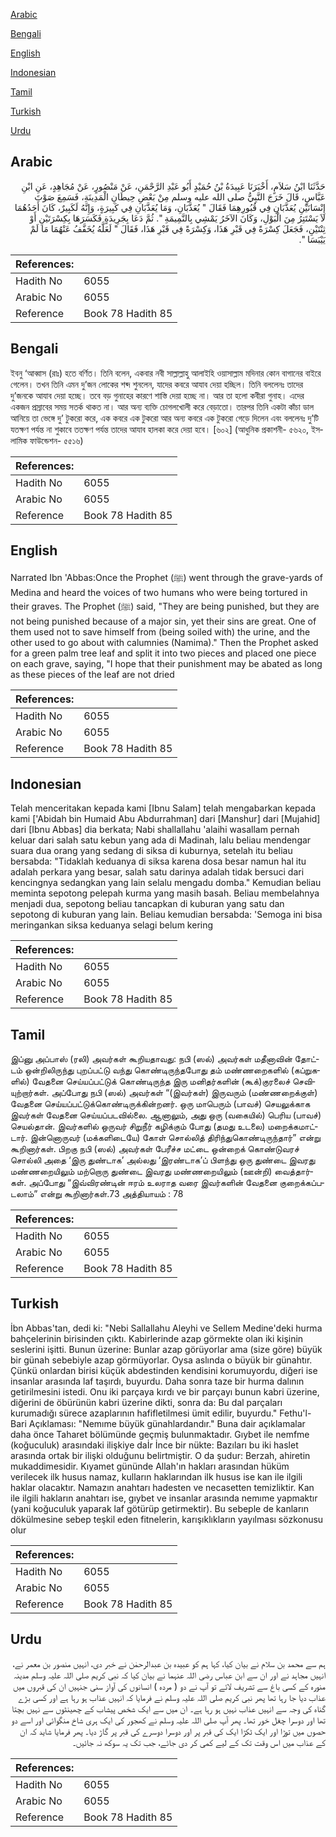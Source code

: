 [Arabic](#arabic)

[Bengali](#bengali)

[English](#english)

[Indonesian](#indonesian)

[Tamil](#tamil)

[Turkish](#turkish)

[Urdu](#urdu)

## Arabic


<div dir="rtl" lang="ar" style={{fontSize:'larger',backgroundColor:'#f8f9fa',padding:20}}>
حَدَّثَنَا ابْنُ سَلاَمٍ، أَخْبَرَنَا عَبِيدَةُ بْنُ حُمَيْدٍ أَبُو عَبْدِ الرَّحْمَنِ، عَنْ مَنْصُورٍ، عَنْ مُجَاهِدٍ، عَنِ ابْنِ عَبَّاسٍ، قَالَ خَرَجَ النَّبِيُّ صلى الله عليه وسلم مِنْ بَعْضِ حِيطَانِ الْمَدِينَةِ، فَسَمِعَ صَوْتَ إِنْسَانَيْنِ يُعَذَّبَانِ فِي قُبُورِهِمَا فَقَالَ ‏"‏ يُعَذَّبَانِ، وَمَا يُعَذَّبَانِ فِي كَبِيرَةٍ، وَإِنَّهُ لَكَبِيرٌ، كَانَ أَحَدُهُمَا لاَ يَسْتَتِرُ مِنَ الْبَوْلِ، وَكَانَ الآخَرُ يَمْشِي بِالنَّمِيمَةِ ‏"‏‏.‏ ثُمَّ دَعَا بِجَرِيدَةٍ فَكَسَرَهَا بِكِسْرَتَيْنِ أَوْ ثِنْتَيْنِ، فَجَعَلَ كِسْرَةً فِي قَبْرِ هَذَا، وَكِسْرَةً فِي قَبْرِ هَذَا، فَقَالَ ‏"‏ لَعَلَّهُ يُخَفَّفُ عَنْهُمَا مَا لَمْ يَيْبَسَا ‏"‏‏.‏
</div>
<div style={{backgroundColor:'#f8f9fa',padding:20, marginBottom: 10}}><table> <thead> <tr> <th>References:</th> <th></th> </tr> </thead> <tbody><tr><td>Hadith No</td><td>6055</td></tr><tr><td>Arabic No</td><td>6055</td></tr><tr><td>Reference</td><td>Book 78 Hadith 85</td></tr></tbody></table></div>

## Bengali


<div dir="ltr" lang="bn" style={{fontSize:'larger',backgroundColor:'#f8f9fa',padding:20}}>
ইবনু ‘আব্বাস (রাঃ) হতে বর্ণিত। তিনি বলেন, একবার নবী সাল্লাল্লাহু আলাইহি ওয়াসাল্লাম মদিনার কোন বাগানের বাইরে গেলেন। তখন তিনি এমন দু’জন লোকের শব্দ শুনলেন, যাদের কবরে আযাব দেয়া হচ্ছিল। তিনি বললেনঃ তাদের দু’জনকে আযাব দেয়া হচ্ছে। তবে বড় গুনাহের কারণে শাস্তি দেয়া হচ্ছে না। আর তা হলো কবীরা গুনাহ। এদের একজন প্রস্রাবের সময় সতর্ক থাকত না। আর অন্য ব্যক্তি চোগলখোলী করে বেড়াতো। তারপর তিনি একটা কাঁচা ডাল আনিয়ে তা ভেঙ্গে দু’ টুকরো করে, এক কবরে এক টুকরো আর অন্য কবরে এক টুকরো গেড়ে দিলেন এবং বললেনঃ দু’টি যতক্ষণ পর্যন্ত না শুকাবে ততক্ষণ পর্যন্ত তাদের আযাব হালকা করে দেয়া হবে। [৬০২] (আধুনিক প্রকাশনী- ৫৬২০, ইসলামিক ফাউন্ডেশন- ৫৫১৬)
</div>
<div style={{backgroundColor:'#f8f9fa',padding:20, marginBottom: 10}}><table> <thead> <tr> <th>References:</th> <th></th> </tr> </thead> <tbody><tr><td>Hadith No</td><td>6055</td></tr><tr><td>Arabic No</td><td>6055</td></tr><tr><td>Reference</td><td>Book 78 Hadith 85</td></tr></tbody></table></div>

## English


<div dir="ltr" lang="en" style={{fontSize:'larger',backgroundColor:'#f8f9fa',padding:20}}>
Narrated Ibn 'Abbas:Once the Prophet (ﷺ) went through the grave-yards of Medina and heard the voices of two humans who were being tortured in their graves. The Prophet (ﷺ) said, "They are being punished, but they are not being punished because of a major sin, yet their sins are great. One of them used not to save himself from (being soiled with) the urine, and the other used to go about with calumnies (Namima)." Then the Prophet asked for a green palm tree leaf and split it into two pieces and placed one piece on each grave, saying, "I hope that their punishment may be abated as long as these pieces of the leaf are not dried
</div>
<div style={{backgroundColor:'#f8f9fa',padding:20, marginBottom: 10}}><table> <thead> <tr> <th>References:</th> <th></th> </tr> </thead> <tbody><tr><td>Hadith No</td><td>6055</td></tr><tr><td>Arabic No</td><td>6055</td></tr><tr><td>Reference</td><td>Book 78 Hadith 85</td></tr></tbody></table></div>

## Indonesian


<div dir="ltr" lang="id" style={{fontSize:'larger',backgroundColor:'#f8f9fa',padding:20}}>
Telah menceritakan kepada kami [Ibnu Salam] telah mengabarkan kepada kami ['Abidah bin Humaid Abu Abdurrahman] dari [Manshur] dari [Mujahid] dari [Ibnu Abbas] dia berkata; Nabi shallallahu 'alaihi wasallam pernah keluar dari salah satu kebun yang ada di Madinah, lalu beliau mendengar suara dua orang yang sedang di siksa di kuburnya, setelah itu beliau bersabda: "Tidaklah keduanya di siksa karena dosa besar namun hal itu adalah perkara yang besar, salah satu darinya adalah tidak bersuci dari kencingnya sedangkan yang lain selalu mengadu domba." Kemudian beliau meminta sepotong pelepah kurma yang masih basah. Beliau membelahnya menjadi dua, sepotong beliau tancapkan di kuburan yang satu dan sepotong di kuburan yang lain. Beliau kemudian bersabda: 'Semoga ini bisa meringankan siksa keduanya selagi belum kering
</div>
<div style={{backgroundColor:'#f8f9fa',padding:20, marginBottom: 10}}><table> <thead> <tr> <th>References:</th> <th></th> </tr> </thead> <tbody><tr><td>Hadith No</td><td>6055</td></tr><tr><td>Arabic No</td><td>6055</td></tr><tr><td>Reference</td><td>Book 78 Hadith 85</td></tr></tbody></table></div>

## Tamil


<div dir="ltr" lang="ta" style={{fontSize:'larger',backgroundColor:'#f8f9fa',padding:20}}>
இப்னு அப்பாஸ் (ரலி) அவர்கள் கூறியதாவது: நபி (ஸல்) அவர்கள் மதீனாவின் தோட்டம் ஒன்றிலிருந்து புறப்பட்டு வந்து கொண்டிருந்தபோது தம் மண்ணறைகளில் (கப்றுகளில்) வேதனை செய்யப்பட்டுக் கொண்டிருந்த இரு மனிதர்களின் (கூக்)குரலைச் செவியுற்றார்கள். அப்போது நபி (ஸல்) அவர்கள் “(இவர்கள்) இருவரும் (மண்ணறைக்குள்) வேதனை செய்யப்பட்டுக்கொண்டிருக்கின்றனர். ஒரு மாபெரும் (பாவச்) செயலுக்காக இவர்கள் வேதனை செய்யப்படவில்லை. ஆனாலும், அது ஒரு (வகையில்) பெரிய (பாவச்) செயல்தான். இவர்களில் ஒருவர் சிறுநீர் கழிக்கும் போது (தமது உடலை) மறைக்கமாட்டார். இன்னொருவர் (மக்களிடையே) கோள் சொல்லித் திரிந்துகொண்டிருந்தார்” என்று கூறினார்கள். பிறகு நபி (ஸல்) அவர்கள் பேரீச்ச மட்டை ஒன்றைக் கொண்டுவரச் சொல்லி அதை ‘இரு துண்டாக’ அல்லது ‘இரண்டாக’ப் பிளந்து ஒரு துண்டை இவரது மண்ணறையிலும் மற்றொரு துண்டை இவரது மண்ணறையிலும் (ஊன்றி) வைத்தார்கள். அப்போது “இவ்விரண்டின் ஈரம் உலராத வரை இவர்களின் வேதனை குறைக்கப்படலாம்” என்று கூறினார்கள்.73 அத்தியாயம் : 78
</div>
<div style={{backgroundColor:'#f8f9fa',padding:20, marginBottom: 10}}><table> <thead> <tr> <th>References:</th> <th></th> </tr> </thead> <tbody><tr><td>Hadith No</td><td>6055</td></tr><tr><td>Arabic No</td><td>6055</td></tr><tr><td>Reference</td><td>Book 78 Hadith 85</td></tr></tbody></table></div>

## Turkish


<div dir="ltr" lang="tr" style={{fontSize:'larger',backgroundColor:'#f8f9fa',padding:20}}>
İbn Abbas'tan, dedi ki: "Nebi Sallallahu Aleyhi ve Sellem Medine'deki hurma bahçelerinin birisinden çıktı. Kabirlerinde azap görmekte olan iki kişinin seslerini işitti. Bunun üzerine: Bunlar azap görüyorlar ama (size göre) büyük bir günah sebebiyle azap görmüyorlar. Oysa aslında o büyük bir günahtır. Çünkü onlardan birisi küçük abdestinden kendisini korumuyordu, diğeri ise insanlar arasında laf taşırdı, buyurdu. Daha sonra taze bir hurma dalının getirilmesini istedi. Onu iki parçaya kırdı ve bir parçayı bunun kabri üzerine, diğerini de öbürünün kabri üzerine dikti, sonra da: Bu dal parçaları kurumadığı sürece azaplarının hafifletilmesi ümit edilir, buyurdu." Fethu'l-Bari Açıklaması: "Nemıme büyük günahlardandır." Buna dair açıklamalar daha önce Taharet bölümünde geçmiş bulunmaktadır. Gıybet ile nemfme (koğuculuk) arasındaki ilişkiye daİr İnce bir nükte: Bazıları bu iki haslet arasında ortak bir ilişki olduğunu belirtmiştir. O da şudur: Berzah, ahiretin mukaddimesidir. Kıyamet gününde Allah'ın hakları arasından hüküm verilecek ilk husus namaz, kulların haklarından ilk husus ise kan ile ilgili haklar olacaktır. Namazın anahtarı hadesten ve necasetten temizliktir. Kan ile ilgili hakların anahtarı ise, gıybet ve insanlar arasında nemıme yapmaktır (yani koğuculuk yaparak laf götürüp getirmektir). Bu sebeple de kanların dökülmesine sebep teşkil eden fitnelerin, karışıklıkların yayılması sözkonusu olur
</div>
<div style={{backgroundColor:'#f8f9fa',padding:20, marginBottom: 10}}><table> <thead> <tr> <th>References:</th> <th></th> </tr> </thead> <tbody><tr><td>Hadith No</td><td>6055</td></tr><tr><td>Arabic No</td><td>6055</td></tr><tr><td>Reference</td><td>Book 78 Hadith 85</td></tr></tbody></table></div>

## Urdu


<div dir="rtl" lang="ur" style={{fontSize:'larger',backgroundColor:'#f8f9fa',padding:20}}>
ہم سے محمد بن سلام نے بیان کیا، کہا ہم کو عبیدہ بن عبدالرحمٰن نے خبر دی، انہیں منصور بن معمر نے، انہیں مجاہد نے اور ان سے ابن عباس رضی اللہ عنہما نے بیان کیا کہ نبی کریم صلی اللہ علیہ وسلم مدینہ منورہ کے کسی باغ سے تشریف لائے تو آپ نے دو ( مردہ ) انسانوں کی آواز سنی جنہیں ان کی قبروں میں عذاب دیا جا رہا تھا پھر نبی کریم صلی اللہ علیہ وسلم نے فرمایا کہ انہیں عذاب ہو رہا ہے اور کسی بڑے گناہ کی وجہ سے انہیں عذاب نہیں ہو رہا ہے۔ ان میں سے ایک شخص پیشاب کے چھینٹوں سے نہیں بچتا تھا اور دوسرا چغل خور تھا۔ پھر آپ صلی اللہ علیہ وسلم نے کھجور کی ایک ہری شاخ منگوائی اور اسے دو حصوں میں توڑا اور ایک ٹکڑا ایک کی قبر پر اور دوسرا دوسرے کی قبر پر گاڑ دیا۔ پھر فرمایا شاید کہ ان کے عذاب میں اس وقت تک کے لیے کمی کر دی جائے، جب تک یہ سوکھ نہ جائیں۔
</div>
<div style={{backgroundColor:'#f8f9fa',padding:20, marginBottom: 10}}><table> <thead> <tr> <th>References:</th> <th></th> </tr> </thead> <tbody><tr><td>Hadith No</td><td>6055</td></tr><tr><td>Arabic No</td><td>6055</td></tr><tr><td>Reference</td><td>Book 78 Hadith 85</td></tr></tbody></table></div>